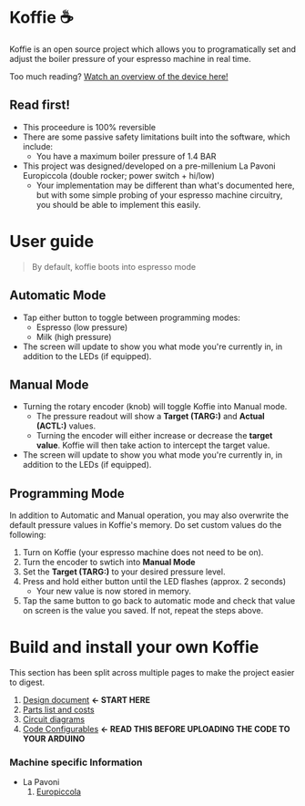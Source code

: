 # Koffie ☕
Koffie is an open source project which allows you to programatically set and adjust the boiler pressure of your espresso machine in real time.

Too much reading? [Watch an overview of the device here!](https://www.youtube.com/watch?v=FLI8BKzOYMY)

## Read first!
- This proceedure is 100% reversible
- There are some passive safety limitations built into the software, which include:
    - You have a maximum boiler pressure of 1.4 BAR
- This project was designed/developed on a pre-millenium La Pavoni Europiccola (double rocker; power switch + hi/low)
    - Your implementation may be different than what's documented here, but with some simple probing of your espresso machine circuitry, you should be able to implement this easily.

# User guide
> By default, koffie boots into espresso mode

## Automatic Mode
- Tap either button to toggle between programming modes:
    - Espresso (low pressure)
    - Milk (high pressure)
- The screen will update to show you what mode you're currently in, in addition to the LEDs (if equipped).

## Manual Mode
- Turning the rotary encoder (knob) will toggle Koffie into Manual mode.
    - The pressure readout will show a **Target (TARG:)** and **Actual (ACTL:)** values. 
    - Turning the encoder will either increase or decrease the **target value**. Koffie will then take action to intercept the target value.
- The screen will update to show you what mode you're currently in, in addition to the LEDs (if equipped).

## Programming Mode
In addition to Automatic and Manual operation, you may also overwrite the default pressure values in Koffie's memory. Do set custom values do the following:
1. Turn on Koffie (your espresso machine does not need to be on).
1. Turn the encoder to swtich into **Manual Mode**
1. Set the **Target (TARG:)** to your desired pressure level.
1. Press and hold either button until the LED flashes (approx. 2 seconds)
    - Your new value is now stored in memory.
1. Tap the same button to go back to automatic mode and check that value on screen is the value you saved. If not, repeat the steps above.

# Build and install your own Koffie
This section has been split across multiple pages to make the project easier to digest.
1. [Design document](docs/design.md) **<- START HERE**
1. [Parts list and costs](docs/requirements.md)
1. [Circuit diagrams](docs/circuits.md)
1. [Code Configurables](docs/code_configurables.md) **<- READ THIS BEFORE UPLOADING THE CODE TO YOUR ARDUINO**

### Machine specific Information
- La Pavoni
    1. [Europiccola](docs/machines/europiccola.md)
